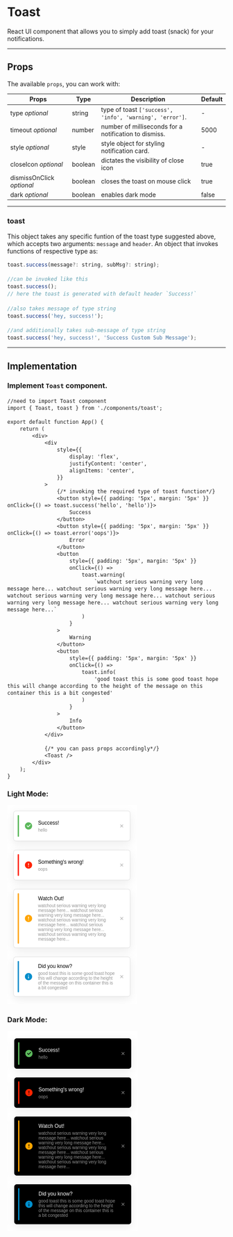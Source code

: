 # Toast

React UI component that allows you to simply add toast (snack) for your notifications.

---

## Props

The available `props`, you can work with:

| Props                     | Type    | Description                                              | Default |
| ------------------------- | ------- | -------------------------------------------------------- | ------- |
| type _optional_           | string  | type of toast `['success', 'info', 'warning', 'error']`. | -       |
| timeout _optional_        | number  | number of milliseconds for a notification to dismiss.    | 5000    |
| style _optional_          | style   | style object for styling notification card.              | -       |
| closeIcon _optional_      | boolean | dictates the visibility of close icon                    | true    |
| dismissOnClick _optional_ | boolean | closes the toast on mouse click                          | true    |
| dark _optional_           | boolean | enables dark mode                                        | false   |

---

### toast

This object takes any specific funtion of the toast type suggested above, which accepts two arguments: `message` and `header`.
An object that invokes functions of respective type as:

```jsx
toast.success(message?: string, subMsg?: string);

//can be invoked like this
toast.success();
// here the toast is generated with default header `Success!`

//also takes message of type string
toast.success('hey, success!');

//and additionally takes sub-message of type string
toast.success('hey, success!', 'Success Custom Sub Message');
```

---

## Implementation

### Implement `Toast` component.

```tsx
//need to import Toast component
import { Toast, toast } from './components/toast';

export default function App() {
    return (
        <div>
            <div
                style={{
                    display: 'flex',
                    justifyContent: 'center',
                    alignItems: 'center',
                }}
            >
                {/* invoking the required type of toast function*/}
                <button style={{ padding: '5px', margin: '5px' }} onClick={() => toast.success('hello', 'hello')}>
                    Success
                </button>
                <button style={{ padding: '5px', margin: '5px' }} onClick={() => toast.error('oops')}>
                    Error
                </button>
                <button
                    style={{ padding: '5px', margin: '5px' }}
                    onClick={() =>
                        toast.warning(
                            `watchout serious warning very long message here... watchout serious warning very long message here... watchout serious warning very long message here... watchout serious warning very long message here... watchout serious warning very long message here...`
                        )
                    }
                >
                    Warning
                </button>
                <button
                    style={{ padding: '5px', margin: '5px' }}
                    onClick={() =>
                        toast.info(
                            'good toast this is some good toast hope this will change according to the height of the message on this container this is a bit congested'
                        )
                    }
                >
                    Info
                </button>
            </div>

            {/* you can pass props accordingly*/}
            <Toast />
        </div>
    );
}
```

### Light Mode:

![Light Mode Toast](../../assets/images/light_toast.png 'Light Mode Toast')

### Dark Mode:

![Dark Mode Toast](../../assets/images/dark_toast.png 'Dark Mode Toast')
